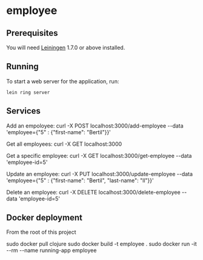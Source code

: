 # employee


## Prerequisites

You will need [Leiningen][1] 1.7.0 or above installed.

[1]: https://github.com/technomancy/leiningen

## Running

To start a web server for the application, run:

    lein ring server


## Services
Add an empoloyee:
curl -X POST localhost:3000/add-employee --data 'employee={"5" : {"first-name": "Bertil"}}'

Get all employees:
curl -X GET localhost:3000

Get a specific employee:
curl -X GET localhost:3000/get-employee --data 'employee-id=5'

Update an employee:
curl -X PUT localhost:3000/update-employee --data 'employee={"5" : {"first-name": "Bertil", "last-name": "ll"}}'

Delete an employee:
curl -X DELETE localhost:3000/delete-employee --data 'employee-id=5'

## Docker deployment

From the root of this project

sudo docker pull clojure
sudo docker build -t employee .
sudo docker run -it --rm --name running-app employee
